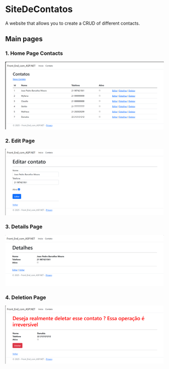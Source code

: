 # SiteDeContatos
A website that allows you to create a CRUD of different contacts.

## Main pages

### 1. Home Page Contacts

![Home Page](./img/HomeContatos.png)

### 2. Edit Page

![Edit Page](./img/editPage.png)

### 3. Details Page

![Details Page](./img/detailsPage.png)

### 4. Deletion Page

![Deletion Page](./img/delPage.png)